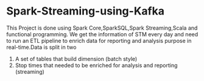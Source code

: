 # Spark-Streaming-using-Kafka
This Project is done using Spark Core,SparkSQL,Spark Streaming,Scala and functional programming.
We get the information of STM every day and need to run an ETL pipeline to enrich data for reporting
and analysis purpose in real-time.Data is split in two
1. A set of tables that build dimension (batch style)
2. Stop times that needed to be enriched for analysis and reporting (streaming)
